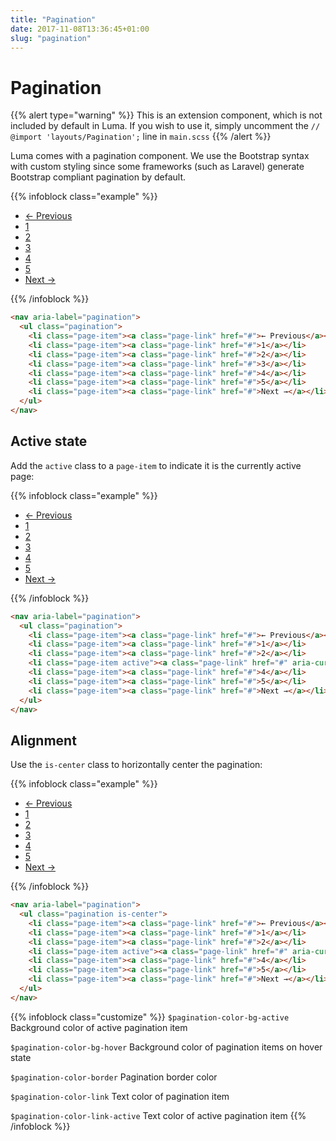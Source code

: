 ```yaml
---
title: "Pagination"
date: 2017-11-08T13:36:45+01:00
slug: "pagination"
---
```


# Pagination
{{% alert type="warning" %}}
This is an extension component, which is not included by default in Luma. If you wish to use it, simply
uncomment the `// @import 'layouts/Pagination';` line in `main.scss`
{{% /alert %}}

Luma comes with a pagination component. We use the Bootstrap syntax with custom styling since some frameworks
(such as Laravel) generate Bootstrap compliant pagination by default.

{{% infoblock class="example" %}}
<nav aria-label="pagination">
  <ul class="pagination">
    <li class="page-item"><a class="page-link" href="#">← Previous</a></li>
    <li class="page-item"><a class="page-link" href="#">1</a></li>
    <li class="page-item"><a class="page-link" href="#">2</a></li>
    <li class="page-item"><a class="page-link" href="#">3</a></li>
    <li class="page-item"><a class="page-link" href="#">4</a></li>
    <li class="page-item"><a class="page-link" href="#">5</a></li>
    <li class="page-item"><a class="page-link" href="#">Next →</a></li>
  </ul>
</nav>
{{% /infoblock %}}

```html
<nav aria-label="pagination">
  <ul class="pagination">
    <li class="page-item"><a class="page-link" href="#">← Previous</a></li>
    <li class="page-item"><a class="page-link" href="#">1</a></li>
    <li class="page-item"><a class="page-link" href="#">2</a></li>
    <li class="page-item"><a class="page-link" href="#">3</a></li>
    <li class="page-item"><a class="page-link" href="#">4</a></li>
    <li class="page-item"><a class="page-link" href="#">5</a></li>
    <li class="page-item"><a class="page-link" href="#">Next →</a></li>
  </ul>
</nav>
```

## Active state
Add the `active` class to a `page-item` to indicate it is the currently active page:

{{% infoblock class="example" %}}
<nav aria-label="pagination">
  <ul class="pagination">
    <li class="page-item"><a class="page-link" href="#">← Previous</a></li>
    <li class="page-item"><a class="page-link" href="#">1</a></li>
    <li class="page-item"><a class="page-link" href="#">2</a></li>
    <li class="page-item active"><a class="page-link" href="#" aria-current="page">3</a></li>
    <li class="page-item"><a class="page-link" href="#">4</a></li>
    <li class="page-item"><a class="page-link" href="#">5</a></li>
    <li class="page-item"><a class="page-link" href="#">Next →</a></li>
  </ul>
</nav>
{{% /infoblock %}}

```html
<nav aria-label="pagination">
  <ul class="pagination">
    <li class="page-item"><a class="page-link" href="#">← Previous</a></li>
    <li class="page-item"><a class="page-link" href="#">1</a></li>
    <li class="page-item"><a class="page-link" href="#">2</a></li>
    <li class="page-item active"><a class="page-link" href="#" aria-current="page">3</a></li>
    <li class="page-item"><a class="page-link" href="#">4</a></li>
    <li class="page-item"><a class="page-link" href="#">5</a></li>
    <li class="page-item"><a class="page-link" href="#">Next →</a></li>
  </ul>
</nav>
```

## Alignment
Use the `is-center` class to horizontally center the pagination:

{{% infoblock class="example" %}}
<nav aria-label="pagination">
  <ul class="pagination is-center">
    <li class="page-item"><a class="page-link" href="#">← Previous</a></li>
    <li class="page-item"><a class="page-link" href="#">1</a></li>
    <li class="page-item"><a class="page-link" href="#">2</a></li>
    <li class="page-item active"><a class="page-link" href="#" aria-current="page">3</a></li>
    <li class="page-item"><a class="page-link" href="#">4</a></li>
    <li class="page-item"><a class="page-link" href="#">5</a></li>
    <li class="page-item"><a class="page-link" href="#">Next →</a></li>
  </ul>
</nav>
{{% /infoblock %}}

```html
<nav aria-label="pagination">
  <ul class="pagination is-center">
    <li class="page-item"><a class="page-link" href="#">← Previous</a></li>
    <li class="page-item"><a class="page-link" href="#">1</a></li>
    <li class="page-item"><a class="page-link" href="#">2</a></li>
    <li class="page-item active"><a class="page-link" href="#" aria-current="page">3</a></li>
    <li class="page-item"><a class="page-link" href="#">4</a></li>
    <li class="page-item"><a class="page-link" href="#">5</a></li>
    <li class="page-item"><a class="page-link" href="#">Next →</a></li>
  </ul>
</nav>
```

{{% infoblock class="customize" %}}
`$pagination-color-bg-active` Background color of active pagination item

`$pagination-color-bg-hover` Background color of pagination items on hover state

`$pagination-color-border` Pagination border color

`$pagination-color-link` Text color of pagination item

`$pagination-color-link-active` Text color of active pagination item
{{% /infoblock %}}

